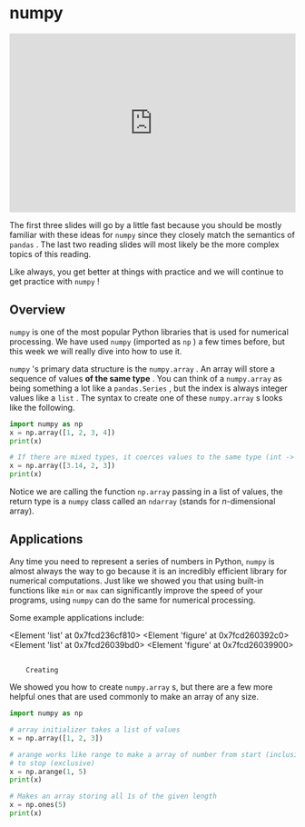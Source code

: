 # numpy

<div style="position: relative; padding-bottom: 62.5%; height: 0;">
    <iframe src="https://www.loom.com/share/ad8f8164d3924e8d86eb6b8e0a009885" frameborder="0" webkitallowfullscreen mozallowfullscreen allowfullscreen style="position: absolute; top: 0; left: 0; width: 100%; height: 100%;"></iframe>
</div>

The first three slides will go by a little fast because you should be mostly familiar with these ideas for
`numpy`
since they closely match the semantics of
`pandas`
. The last two reading slides will most likely be the more complex topics of this reading.

Like always, you get better at things with practice and we will continue to get practice with
`numpy`
!

## Overview


`numpy`
is one of the most popular Python libraries that is used for numerical processing. We have used
`numpy`
(imported as
`np`
) a few times before, but this week we will really dive into how to use it.


`numpy`
's primary data structure is the
`numpy.array`
. An array will store a sequence of values
**of the same type**
. You can think of a
`numpy.array`
as being something a lot like a
`pandas.Series`
, but the index is always integer values like a
`list`
. The syntax to create one of these
`numpy.array`
s looks like the following.

```py
import numpy as np
x = np.array([1, 2, 3, 4])
print(x)

# If there are mixed types, it coerces values to the same type (int -> float)
x = np.array([3.14, 2, 3])
print(x)
```

Notice we are calling the function
`np.array`
passing in a list of values, the return type is a
`numpy`
class called an
`ndarray`
(stands for $n$-dimensional array).

## Applications

Any time you need to represent a series of numbers in Python,
`numpy`
is almost always the way to go because it is an incredibly efficient library for numerical computations. Just like we showed you that using built-in functions like
`min`
or
`max`
can significantly improve the speed of your programs, using
`numpy`
can do the same for numerical processing.

Some example applications include:

<Element 'list' at 0x7fcd236cf810>
<Element 'figure' at 0x7fcd260392c0>
<Element 'list' at 0x7fcd26039bd0>
<Element 'figure' at 0x7fcd26039900>
## 
		Creating 
		

We showed you how to create
`numpy.array`
s, but there are a few more helpful ones that are used commonly to make an array of any size.

```py
import numpy as np

# array initializer takes a list of values
x = np.array([1, 2, 3])

# arange works like range to make a array of number from start (inclusive)
# to stop (exclusive)
x = np.arange(1, 5)  
print(x)

# Makes an array storing all 1s of the given length
x = np.ones(5)
print(x)
```


